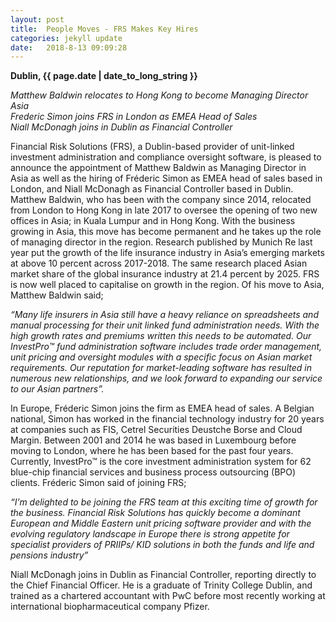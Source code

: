 ```yaml
---
layout: post
title:  People Moves - FRS Makes Key Hires
categories: jekyll update
date:   2018-8-13 09:09:28
---
```


**Dublin, {{ page.date | date_to_long_string }}**

*Matthew Baldwin relocates to Hong Kong to become Managing Director Asia
<br>
Frederic Simon joins FRS in London as EMEA Head of Sales
<br>
Niall McDonagh joins in Dublin as Financial Controller* 
<br>


Financial Risk Solutions (FRS), a Dublin-based provider of unit-linked investment administration and compliance oversight software, is pleased to announce the appointment of Matthew Baldwin as Managing Director in Asia as well as the hiring of Fréderic Simon as EMEA head of sales based in London, and Niall McDonagh as Financial Controller based in Dublin. Matthew Baldwin, who has been with the company since 2014, relocated from London to Hong Kong in late 2017 to oversee the opening of two new offices in Asia; in Kuala Lumpur and in Hong Kong. With the business growing in Asia, this move has become permanent and he takes up the role of managing director in the region. Research published by Munich Re last year put the growth of the life insurance industry in Asia’s emerging markets at above 10 percent across 2017-2018. The same research placed Asian market share of the global insurance industry at 21.4 percent by 2025. FRS is now well placed to capitalise on growth in the region. Of his move to Asia, Matthew Baldwin said;

*“Many life insurers in Asia still have a heavy reliance on spreadsheets and manual processing for their unit linked fund administration needs. With the high growth rates and premiums written this needs to be automated. Our InvestPro™ fund administration software includes trade order management, unit pricing and oversight modules with a specific focus on Asian market requirements. Our reputation for market-leading software has resulted in numerous new relationships, and we look forward to expanding our service to our Asian partners”.*

In Europe, Fréderic Simon joins the firm as EMEA head of sales. A Belgian national, Simon has worked in the financial technology industry for 20 years at companies such as FIS, Cetrel Securities Deustche Borse and Cloud Margin. Between 2001 and 2014 he was based in Luxembourg before moving to London, where he has been based for the past four years. Currently, InvestPro™ is the core investment administration system for 62 blue-chip financial services and business process outsourcing (BPO) clients. Fréderic Simon said of joining FRS;

*“I’m delighted to be joining the FRS team at this exciting time of growth for the business. Financial Risk Solutions has quickly become a dominant European and Middle Eastern unit pricing software provider and with the evolving regulatory landscape in Europe there is strong appetite for specialist providers of PRIIPs/ KID solutions in both the funds and life and pensions industry”*

Niall McDonagh joins in Dublin as Financial Controller, reporting directly to the Chief Financial Officer. He is a graduate of Trinity College Dublin, and trained as a chartered accountant with PwC before most recently working at international biopharmaceutical company Pfizer.


<br>
<br>